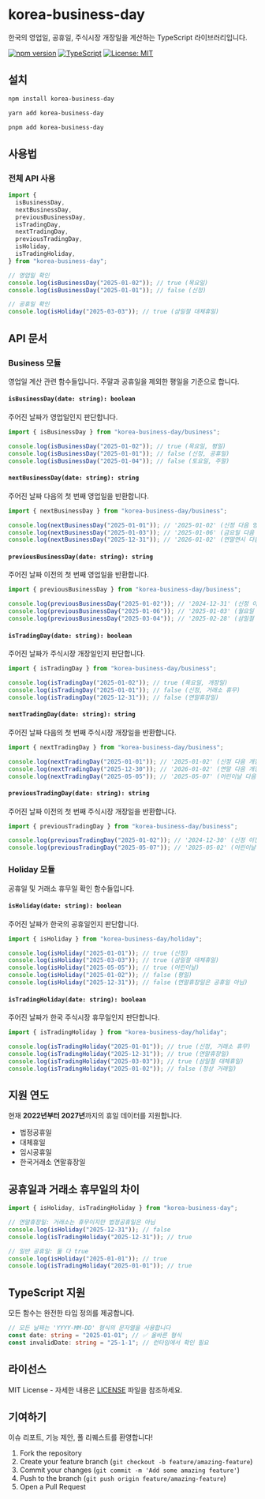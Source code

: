 # korea-business-day

한국의 영업일, 공휴일, 주식시장 개장일을 계산하는 TypeScript 라이브러리입니다.

[![npm version](https://badge.fury.io/js/korea-business-day.svg)](https://www.npmjs.com/package/korea-business-day)
[![TypeScript](https://img.shields.io/badge/TypeScript-Ready-blue.svg)](https://www.typescriptlang.org)
[![License: MIT](https://img.shields.io/badge/License-MIT-yellow.svg)](https://opensource.org/licenses/MIT)

## 설치

```bash
npm install korea-business-day
```

```bash
yarn add korea-business-day
```

```bash
pnpm add korea-business-day
```

## 사용법

### 전체 API 사용

```typescript
import {
  isBusinessDay,
  nextBusinessDay,
  previousBusinessDay,
  isTradingDay,
  nextTradingDay,
  previousTradingDay,
  isHoliday,
  isTradingHoliday,
} from "korea-business-day";

// 영업일 확인
console.log(isBusinessDay("2025-01-02")); // true (목요일)
console.log(isBusinessDay("2025-01-01")); // false (신정)

// 공휴일 확인
console.log(isHoliday("2025-03-03")); // true (삼일절 대체휴일)
```

## API 문서

### Business 모듈

영업일 계산 관련 함수들입니다. 주말과 공휴일을 제외한 평일을 기준으로 합니다.

#### `isBusinessDay(date: string): boolean`

주어진 날짜가 영업일인지 판단합니다.

```typescript
import { isBusinessDay } from "korea-business-day/business";

console.log(isBusinessDay("2025-01-02")); // true (목요일, 평일)
console.log(isBusinessDay("2025-01-01")); // false (신정, 공휴일)
console.log(isBusinessDay("2025-01-04")); // false (토요일, 주말)
```

#### `nextBusinessDay(date: string): string`

주어진 날짜 다음의 첫 번째 영업일을 반환합니다.

```typescript
import { nextBusinessDay } from "korea-business-day/business";

console.log(nextBusinessDay("2025-01-01")); // '2025-01-02' (신정 다음 영업일)
console.log(nextBusinessDay("2025-01-03")); // '2025-01-06' (금요일 다음 영업일은 월요일)
console.log(nextBusinessDay("2025-12-31")); // '2026-01-02' (연말연시 다음 영업일)
```

#### `previousBusinessDay(date: string): string`

주어진 날짜 이전의 첫 번째 영업일을 반환합니다.

```typescript
import { previousBusinessDay } from "korea-business-day/business";

console.log(previousBusinessDay("2025-01-02")); // '2024-12-31' (신정 이전 영업일)
console.log(previousBusinessDay("2025-01-06")); // '2025-01-03' (월요일 이전 영업일은 금요일)
console.log(previousBusinessDay("2025-03-04")); // '2025-02-28' (삼일절 대체휴일 이전 영업일)
```

#### `isTradingDay(date: string): boolean`

주어진 날짜가 주식시장 개장일인지 판단합니다.

```typescript
import { isTradingDay } from "korea-business-day/business";

console.log(isTradingDay("2025-01-02")); // true (목요일, 개장일)
console.log(isTradingDay("2025-01-01")); // false (신정, 거래소 휴무)
console.log(isTradingDay("2025-12-31")); // false (연말휴장일)
```

#### `nextTradingDay(date: string): string`

주어진 날짜 다음의 첫 번째 주식시장 개장일을 반환합니다.

```typescript
import { nextTradingDay } from "korea-business-day/business";

console.log(nextTradingDay("2025-01-01")); // '2025-01-02' (신정 다음 개장일)
console.log(nextTradingDay("2025-12-30")); // '2026-01-02' (연말 다음 개장일)
console.log(nextTradingDay("2025-05-05")); // '2025-05-07' (어린이날 다음 개장일)
```

#### `previousTradingDay(date: string): string`

주어진 날짜 이전의 첫 번째 주식시장 개장일을 반환합니다.

```typescript
import { previousTradingDay } from "korea-business-day/business";

console.log(previousTradingDay("2025-01-02")); // '2024-12-30' (신정 이전 개장일)
console.log(previousTradingDay("2025-05-07")); // '2025-05-02' (어린이날 연휴 이전 개장일)
```

### Holiday 모듈

공휴일 및 거래소 휴무일 확인 함수들입니다.

#### `isHoliday(date: string): boolean`

주어진 날짜가 한국의 공휴일인지 판단합니다.

```typescript
import { isHoliday } from "korea-business-day/holiday";

console.log(isHoliday("2025-01-01")); // true (신정)
console.log(isHoliday("2025-03-03")); // true (삼일절 대체휴일)
console.log(isHoliday("2025-05-05")); // true (어린이날)
console.log(isHoliday("2025-01-02")); // false (평일)
console.log(isHoliday("2025-12-31")); // false (연말휴장일은 공휴일 아님)
```

#### `isTradingHoliday(date: string): boolean`

주어진 날짜가 한국 주식시장 휴무일인지 판단합니다.

```typescript
import { isTradingHoliday } from "korea-business-day/holiday";

console.log(isTradingHoliday("2025-01-01")); // true (신정, 거래소 휴무)
console.log(isTradingHoliday("2025-12-31")); // true (연말휴장일)
console.log(isTradingHoliday("2025-03-03")); // true (삼일절 대체휴일)
console.log(isTradingHoliday("2025-01-02")); // false (정상 거래일)
```

## 지원 연도

현재 **2022년부터 2027년**까지의 휴일 데이터를 지원합니다.

- 법정공휴일
- 대체휴일
- 임시공휴일
- 한국거래소 연말휴장일

## 공휴일과 거래소 휴무일의 차이

```typescript
import { isHoliday, isTradingHoliday } from "korea-business-day";

// 연말휴장일: 거래소는 휴무이지만 법정공휴일은 아님
console.log(isHoliday("2025-12-31")); // false
console.log(isTradingHoliday("2025-12-31")); // true

// 일반 공휴일: 둘 다 true
console.log(isHoliday("2025-01-01")); // true
console.log(isTradingHoliday("2025-01-01")); // true
```

## TypeScript 지원

모든 함수는 완전한 타입 정의를 제공합니다.

```typescript
// 모든 날짜는 'YYYY-MM-DD' 형식의 문자열을 사용합니다
const date: string = "2025-01-01"; // ✅ 올바른 형식
const invalidDate: string = "25-1-1"; // 런타임에서 확인 필요
```

## 라이선스

MIT License - 자세한 내용은 [LICENSE](LICENSE) 파일을 참조하세요.

## 기여하기

이슈 리포트, 기능 제안, 풀 리퀘스트를 환영합니다!

1. Fork the repository
2. Create your feature branch (`git checkout -b feature/amazing-feature`)
3. Commit your changes (`git commit -m 'Add some amazing feature'`)
4. Push to the branch (`git push origin feature/amazing-feature`)
5. Open a Pull Request
